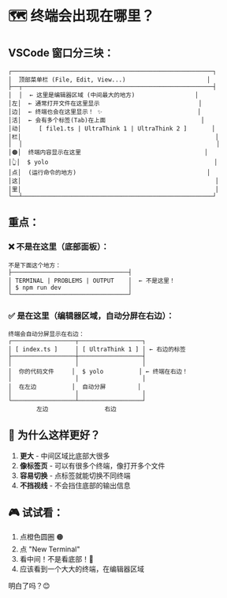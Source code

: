# 🗺️ 终端会出现在哪里？

## VSCode 窗口分三块：

```
┌─────────────────────────────────────────────────────────┐
│  顶部菜单栏 (File, Edit, View...)                       │
├──┬──────────────────────────────────────────────────────┤
│  │  ← 这里是编辑器区域 (中间最大的地方)                 │
│左│  ← 通常打开文件在这里显示                            │
│边│  ← 终端也会在这里显示！ ✨                           │
│活│  ← 会有多个标签(Tab)在上面                           │
│动│     [ file1.ts | UltraThink 1 | UltraThink 2 ]       │
│栏│                                                       │
│  │                                                       │
│🟠│  终端内容显示在这里                                   │
│👆│  $ yolo                                               │
│点│  (运行命令的地方)                                     │
│这│                                                       │
│里│                                                       │
└──┴──────────────────────────────────────────────────────┘
```

## 重点：

### ❌ 不是在这里（底部面板）：
```
不是下面这个地方：
├─────────────────────────────────┤
│ TERMINAL | PROBLEMS | OUTPUT    │  ← 不是这里！
│ $ npm run dev                   │
└─────────────────────────────────┘
```

### ✅ 是在这里（编辑器区域，自动分屏在右边）：
```
终端会自动分屏显示在右边：
┌──────────────────┬──────────────────┐
│ [ index.ts ]     │ [ UltraThink 1 ] │ ← 右边的标签
├──────────────────┼──────────────────┤
│                  │                  │
│  你的代码文件     │  $ yolo          │ ← 终端在右边！
│                  │                  │
│  在左边          │  自动分屏         │
│                  │                  │
└──────────────────┴──────────────────┘
        左边                右边
```

## 🎯 为什么这样更好？

1. **更大** - 中间区域比底部大很多
2. **像标签页** - 可以有很多个终端，像打开多个文件
3. **容易切换** - 点标签就能切换不同终端
4. **不挡视线** - 不会挡住底部的输出信息

## 🎮 试试看：

1. 点橙色圆圈 🟠
2. 点 "New Terminal"
3. 看中间！不是看底部！👀
4. 应该看到一个大大的终端，在编辑器区域

明白了吗？😊
